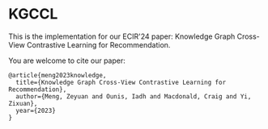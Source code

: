 # KGCCL

This is the implementation for our ECIR'24 paper: Knowledge Graph Cross-View Contrastive Learning for Recommendation.

You are welcome to cite our paper:
```
@article{meng2023knowledge,
  title={Knowledge Graph Cross-View Contrastive Learning for Recommendation},
  author={Meng, Zeyuan and Ounis, Iadh and Macdonald, Craig and Yi, Zixuan},
  year={2023}
}
```
